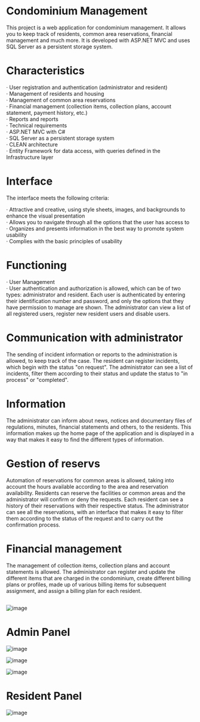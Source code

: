 
<h1> Condominium Management </h1>
<p> This project is a web application for condominium management. It allows you to keep track of residents, common area reservations, financial management and much more. It is developed with ASP.NET MVC and uses SQL Server as a persistent storage system. </p> 

<h1> Characteristics </h1>
· User registration and authentication (administrator and resident) </br>
· Management of residents and housing </br>
· Management of common area reservations </br>
· Financial management (collection items, collection plans, account statement, payment history, etc.) </br>
· Reports and reports </br>
· Technical requirements </br>
· ASP.NET MVC with C# </br>
· SQL Server as a persistent storage system </br>
· CLEAN architecture </br>
· Entity Framework for data access, with queries defined in the Infrastructure layer </br>

<h1> Interface </h1>
<p> The interface meets the following criteria: </p>

· Attractive and creative, using style sheets, images, and backgrounds to enhance the visual presentation </br>
· Allows you to navigate through all the options that the user has access to </br>
· Organizes and presents information in the best way to promote system usability </br>
· Complies with the basic principles of usability </br>

<h1> Functioning </h1>
· User Management </br>
· User authentication and authorization is allowed, which can be of two types: administrator and resident. Each user is authenticated by entering their identification number and password, and only the options that they have permission to manage are shown. The administrator can view a list of all registered users, register new resident users and disable users. </br>

<h1> Communication with administrator </h1>
The sending of incident information or reports to the administration is allowed, to keep track of the case. The resident can register incidents, which begin with the status "on request". The administrator can see a list of incidents, filter them according to their status and update the status to "in process" or "completed".

<h1> Information </h1>
The administrator can inform about news, notices and documentary files of regulations, minutes, financial statements and others, to the residents. This information makes up the home page of the application and is displayed in a way that makes it easy to find the different types of information.

<h1> Gestion of reservs </h1>
Automation of reservations for common areas is allowed, taking into account the hours available according to the area and reservation availability. Residents can reserve the facilities or common areas and the administrator will confirm or deny the requests. Each resident can see a history of their reservations with their respective status. The administrator can see all the reservations, with an interface that makes it easy to filter them according to the status of the request and to carry out the confirmation process.

<h1> Financial management </h1>
The management of collection items, collection plans and account statements is allowed. The administrator can register and update the different items that are charged in the condominium, create different billing plans or profiles, made up of various billing items for subsequent assignment, and assign a billing plan for each resident.


 ##


![image](https://user-images.githubusercontent.com/82195641/234741797-8bc1d9bc-7e0d-4be8-ab98-b3d4428a7b3a.png)


<h1> Admin Panel </h1>



![image](https://user-images.githubusercontent.com/82195641/234741879-87f45852-ceaa-47e6-81d8-a22b62bfd143.png)


![image](https://user-images.githubusercontent.com/82195641/234741933-bb1255a9-9095-4c05-92f3-2a2a01dd5c7b.png)


![image](https://user-images.githubusercontent.com/82195641/234741958-11462190-7e0b-4fca-9bbe-8883a285996f.png)



<h1> Resident Panel </h1>

![image](https://user-images.githubusercontent.com/82195641/234742050-ea06a0e1-b557-4575-860d-ee373686dbea.png)
